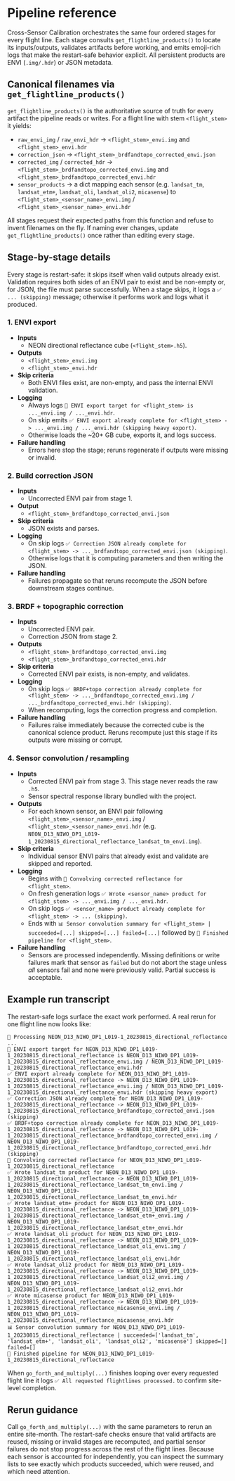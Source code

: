 # Pipeline reference

Cross-Sensor Calibration orchestrates the same four ordered stages for every
flight line. Each stage consults `get_flightline_products()` to locate its
inputs/outputs, validates artifacts before working, and emits emoji-rich logs
that make the restart-safe behavior explicit. All persistent products are ENVI
(`.img/.hdr`) or JSON metadata.

## Canonical filenames via `get_flightline_products()`

`get_flightline_products()` is the authoritative source of truth for every
artifact the pipeline reads or writes. For a flight line with stem
`<flight_stem>` it yields:

- `raw_envi_img` / `raw_envi_hdr` → `<flight_stem>_envi.img` and
  `<flight_stem>_envi.hdr`
- `correction_json` → `<flight_stem>_brdfandtopo_corrected_envi.json`
- `corrected_img` / `corrected_hdr` →
  `<flight_stem>_brdfandtopo_corrected_envi.img` and
  `<flight_stem>_brdfandtopo_corrected_envi.hdr`
- `sensor_products` → a dict mapping each sensor (e.g. `landsat_tm`,
  `landsat_etm+`, `landsat_oli`, `landsat_oli2`, `micasense`) to
  `<flight_stem>_<sensor_name>_envi.img` /
  `<flight_stem>_<sensor_name>_envi.hdr`

All stages request their expected paths from this function and refuse to invent
filenames on the fly. If naming ever changes, update
`get_flightline_products()` once rather than editing every stage.

## Stage-by-stage details

Every stage is restart-safe: it skips itself when valid outputs already exist.
Validation requires both sides of an ENVI pair to exist and be non-empty or, for
JSON, the file must parse successfully. When a stage skips, it logs a `✅ ...
(skipping)` message; otherwise it performs work and logs what it produced.

### 1. ENVI export

- **Inputs**
  - NEON directional reflectance cube (`<flight_stem>.h5`).
- **Outputs**
  - `<flight_stem>_envi.img`
  - `<flight_stem>_envi.hdr`
- **Skip criteria**
  - Both ENVI files exist, are non-empty, and pass the internal ENVI validation.
- **Logging**
  - Always logs `🔎 ENVI export target for <flight_stem> is ..._envi.img / ..._envi.hdr`.
  - On skip emits
    `✅ ENVI export already complete for <flight_stem> -> ..._envi.img / ..._envi.hdr (skipping heavy export)`.
  - Otherwise loads the ~20+ GB cube, exports it, and logs success.
- **Failure handling**
  - Errors here stop the stage; reruns regenerate if outputs were missing or invalid.

### 2. Build correction JSON

- **Inputs**
  - Uncorrected ENVI pair from stage 1.
- **Output**
  - `<flight_stem>_brdfandtopo_corrected_envi.json`
- **Skip criteria**
  - JSON exists and parses.
- **Logging**
  - On skip logs
    `✅ Correction JSON already complete for <flight_stem> -> ..._brdfandtopo_corrected_envi.json (skipping)`.
  - Otherwise logs that it is computing parameters and then writing the JSON.
- **Failure handling**
  - Failures propagate so that reruns recompute the JSON before downstream stages continue.

### 3. BRDF + topographic correction

- **Inputs**
  - Uncorrected ENVI pair.
  - Correction JSON from stage 2.
- **Outputs**
  - `<flight_stem>_brdfandtopo_corrected_envi.img`
  - `<flight_stem>_brdfandtopo_corrected_envi.hdr`
- **Skip criteria**
  - Corrected ENVI pair exists, is non-empty, and validates.
- **Logging**
  - On skip logs
    `✅ BRDF+topo correction already complete for <flight_stem> -> ..._brdfandtopo_corrected_envi.img / ..._brdfandtopo_corrected_envi.hdr (skipping)`.
  - When recomputing, logs the correction progress and completion.
- **Failure handling**
  - Failures raise immediately because the corrected cube is the canonical science product.
    Reruns recompute just this stage if its outputs were missing or corrupt.

### 4. Sensor convolution / resampling

- **Inputs**
  - Corrected ENVI pair from stage 3. This stage never reads the raw `.h5`.
  - Sensor spectral response library bundled with the project.
- **Outputs**
  - For each known sensor, an ENVI pair following
    `<flight_stem>_<sensor_name>_envi.img` /
    `<flight_stem>_<sensor_name>_envi.hdr` (e.g.
    `NEON_D13_NIWO_DP1_L019-1_20230815_directional_reflectance_landsat_tm_envi.img`).
- **Skip criteria**
  - Individual sensor ENVI pairs that already exist and validate are skipped and reported.
- **Logging**
  - Begins with `🎯 Convolving corrected reflectance for <flight_stem>`.
  - On fresh generation logs
    `✅ Wrote <sensor_name> product for <flight_stem> -> ..._envi.img / ..._envi.hdr`.
  - On skip logs
    `✅ <sensor_name> product already complete for <flight_stem> -> ... (skipping)`.
  - Ends with
    `📊 Sensor convolution summary for <flight_stem> | succeeded=[...] skipped=[...] failed=[...]`
    followed by `🎉 Finished pipeline for <flight_stem>`.
- **Failure handling**
  - Sensors are processed independently. Missing definitions or write failures mark that
    sensor as `failed` but do not abort the stage unless *all* sensors fail and none were
    previously valid. Partial success is acceptable.

## Example run transcript

The restart-safe logs surface the exact work performed. A real rerun for one
flight line now looks like:

```
🚀 Processing NEON_D13_NIWO_DP1_L019-1_20230815_directional_reflectance ...
🔎 ENVI export target for NEON_D13_NIWO_DP1_L019-1_20230815_directional_reflectance is NEON_D13_NIWO_DP1_L019-1_20230815_directional_reflectance_envi.img / NEON_D13_NIWO_DP1_L019-1_20230815_directional_reflectance_envi.hdr
✅ ENVI export already complete for NEON_D13_NIWO_DP1_L019-1_20230815_directional_reflectance -> NEON_D13_NIWO_DP1_L019-1_20230815_directional_reflectance_envi.img / NEON_D13_NIWO_DP1_L019-1_20230815_directional_reflectance_envi.hdr (skipping heavy export)
✅ Correction JSON already complete for NEON_D13_NIWO_DP1_L019-1_20230815_directional_reflectance -> NEON_D13_NIWO_DP1_L019-1_20230815_directional_reflectance_brdfandtopo_corrected_envi.json (skipping)
✅ BRDF+topo correction already complete for NEON_D13_NIWO_DP1_L019-1_20230815_directional_reflectance -> NEON_D13_NIWO_DP1_L019-1_20230815_directional_reflectance_brdfandtopo_corrected_envi.img / NEON_D13_NIWO_DP1_L019-1_20230815_directional_reflectance_brdfandtopo_corrected_envi.hdr (skipping)
🎯 Convolving corrected reflectance for NEON_D13_NIWO_DP1_L019-1_20230815_directional_reflectance
✅ Wrote landsat_tm product for NEON_D13_NIWO_DP1_L019-1_20230815_directional_reflectance -> NEON_D13_NIWO_DP1_L019-1_20230815_directional_reflectance_landsat_tm_envi.img / NEON_D13_NIWO_DP1_L019-1_20230815_directional_reflectance_landsat_tm_envi.hdr
✅ Wrote landsat_etm+ product for NEON_D13_NIWO_DP1_L019-1_20230815_directional_reflectance -> NEON_D13_NIWO_DP1_L019-1_20230815_directional_reflectance_landsat_etm+_envi.img / NEON_D13_NIWO_DP1_L019-1_20230815_directional_reflectance_landsat_etm+_envi.hdr
✅ Wrote landsat_oli product for NEON_D13_NIWO_DP1_L019-1_20230815_directional_reflectance -> NEON_D13_NIWO_DP1_L019-1_20230815_directional_reflectance_landsat_oli_envi.img / NEON_D13_NIWO_DP1_L019-1_20230815_directional_reflectance_landsat_oli_envi.hdr
✅ Wrote landsat_oli2 product for NEON_D13_NIWO_DP1_L019-1_20230815_directional_reflectance -> NEON_D13_NIWO_DP1_L019-1_20230815_directional_reflectance_landsat_oli2_envi.img / NEON_D13_NIWO_DP1_L019-1_20230815_directional_reflectance_landsat_oli2_envi.hdr
✅ Wrote micasense product for NEON_D13_NIWO_DP1_L019-1_20230815_directional_reflectance -> NEON_D13_NIWO_DP1_L019-1_20230815_directional_reflectance_micasense_envi.img / NEON_D13_NIWO_DP1_L019-1_20230815_directional_reflectance_micasense_envi.hdr
📊 Sensor convolution summary for NEON_D13_NIWO_DP1_L019-1_20230815_directional_reflectance | succeeded=['landsat_tm', 'landsat_etm+', 'landsat_oli', 'landsat_oli2', 'micasense'] skipped=[] failed=[]
🎉 Finished pipeline for NEON_D13_NIWO_DP1_L019-1_20230815_directional_reflectance
```

When `go_forth_and_multiply(...)` finishes looping over every requested flight
line it logs `✅ All requested flightlines processed.` to confirm site-level
completion.

## Rerun guidance

Call `go_forth_and_multiply(...)` with the same parameters to rerun an entire
site-month. The restart-safe checks ensure that valid artifacts are reused,
missing or invalid stages are recomputed, and partial sensor failures do not
stop progress across the rest of the flight lines. Because each sensor is
accounted for independently, you can inspect the summary lists to see exactly
which products succeeded, which were reused, and which need attention.
